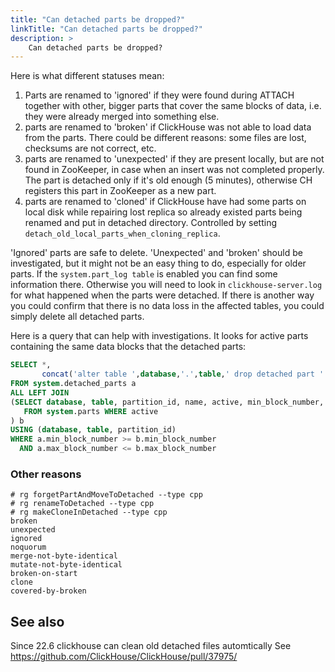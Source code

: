 ```yaml
---
title: "Can detached parts be dropped?"
linkTitle: "Can detached parts be dropped?"
description: >
    Can detached parts be dropped?
---
```

Here is what different statuses mean:

1. Parts are renamed to 'ignored' if they were found during ATTACH together with other, bigger parts that cover the same blocks of data, i.e. they were already merged into something else.
2. parts are renamed to 'broken' if ClickHouse was not able to load data from the parts. There could be different reasons: some files are lost, checksums are not correct, etc.
3. parts are renamed to 'unexpected' if they are present locally, but are not found in ZooKeeper, in case when an insert was not completed properly. The part is detached only if it's old enough (5 minutes), otherwise CH registers this part in ZooKeeper as a new part.
4. parts are renamed to 'cloned' if ClickHouse have had some parts on local disk while repairing lost replica so already existed parts being renamed and put in detached directory. Controlled by setting `detach_old_local_parts_when_cloning_replica`.

'Ignored' parts are safe to delete. 'Unexpected' and 'broken' should be investigated, but it might not be an easy thing to do, especially for older parts. If the `system.part_log table` is enabled you can find some information there. Otherwise you will need to look in `clickhouse-server.log` for what happened when the parts were detached.
If there is another way you could confirm that there is no data loss in the affected tables, you could simply delete all detached parts.

Here is a query that can help with investigations. It looks for active parts containing the same data blocks that the detached parts:

```sql
SELECT *,
       concat('alter table ',database,'.',table,' drop detached part ''',a.name,''' settings allow_drop_detached=1;') as drop
FROM system.detached_parts a
ALL LEFT JOIN
(SELECT database, table, partition_id, name, active, min_block_number, max_block_number
   FROM system.parts WHERE active
) b
USING (database, table, partition_id)
WHERE a.min_block_number >= b.min_block_number
  AND a.max_block_number <= b.max_block_number
```

### Other reasons

```
# rg forgetPartAndMoveToDetached --type cpp
# rg renameToDetached --type cpp
# rg makeCloneInDetached --type cpp
broken
unexpected
ignored
noquorum
merge-not-byte-identical
mutate-not-byte-identical
broken-on-start
clone
covered-by-broken
```

## See also 

Since 22.6 clickhouse can clean old detached files automtically
See https://github.com/ClickHouse/ClickHouse/pull/37975/
